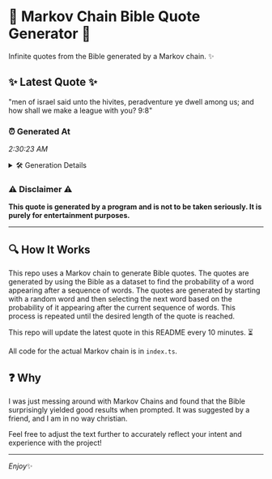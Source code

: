 # 📖 Markov Chain Bible Quote Generator 📖

Infinite quotes from the Bible generated by a Markov chain. ✨

## ✨ Latest Quote ✨
"men of israel said unto the hivites, peradventure ye dwell among us; and how shall we make a league with you? 9:8"

### ⏰ Generated At
*2:30:23 AM*

<details>
    <summary>🛠️ Generation Details</summary>
    <p>
        <strong>🌱 Seed:</strong> men<br>
        <strong>🔄 Iterations:</strong> 21<br>
        <strong>📜 Context History:</strong><br>[ men ]: of<br>[ men, of ]: israel<br>[ men, of, israel ]: said<br>[ men, of, israel, said ]: unto<br>[ men, of, israel, said, unto ]: the<br>[ men, of, israel, said, unto, the ]: hivites,<br>[ of, israel, said, unto, the, hivites, ]: peradventure<br>[ israel, said, unto, the, hivites,, peradventure ]: ye<br>[ said, unto, the, hivites,, peradventure, ye ]: dwell<br>[ unto, the, hivites,, peradventure, ye, dwell ]: among<br>[ the, hivites,, peradventure, ye, dwell, among ]: us;<br>[ hivites,, peradventure, ye, dwell, among, us; ]: and<br>[ peradventure, ye, dwell, among, us;, and ]: how<br>[ ye, dwell, among, us;, and, how ]: shall<br>[ dwell, among, us;, and, how, shall ]: we<br>[ among, us;, and, how, shall, we ]: make<br>[ us;, and, how, shall, we, make ]: a<br>[ and, how, shall, we, make, a ]: league<br>[ how, shall, we, make, a, league ]: with<br>[ shall, we, make, a, league, with ]: you?<br>[ we, make, a, league, with, you? ]: 9:8<br>
    </p>
</details>

### ⚠️ Disclaimer ⚠️
**This quote is generated by a program and is not to be taken seriously. It is purely for entertainment purposes.**

---

## 🔍 How It Works

This repo uses a Markov chain to generate Bible quotes. The quotes are generated by using the Bible as a dataset to find the probability of a word appearing after a sequence of words. The quotes are generated by starting with a random word and then selecting the next word based on the probability of it appearing after the current sequence of words. This process is repeated until the desired length of the quote is reached.

This repo will update the latest quote in this README every 10 minutes. ⏳

All code for the actual Markov chain is in `index.ts`.

## ❓ Why

I was just messing around with Markov Chains and found that the Bible surprisingly yielded good results when prompted. 
It was suggested by a friend, and I am in no way christian.

Feel free to adjust the text further to accurately reflect your intent and experience with the project!

---

*Enjoy*✨
